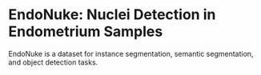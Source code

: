 # EndoNuke: Nuclei Detection in Endometrium Samples

EndoNuke is a dataset for instance segmentation, semantic segmentation, and object detection tasks.